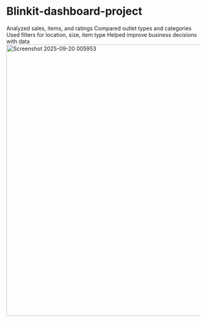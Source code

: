 # Blinkit-dashboard-project
Analyzed sales, items, and ratings  Compared outlet types and categories  Used filters for location, size, item type  Helped improve business decisions with data
<img width="1367" height="708" alt="Screenshot 2025-09-20 005953" src="https://github.com/user-attachments/assets/871d1bcb-8a9b-47d0-b4b9-a66351368782" />

